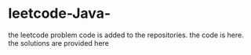# leetcode-Java-
the leetcode problem code is added to the repositories.
the code is here.
the solutions are provided here








































